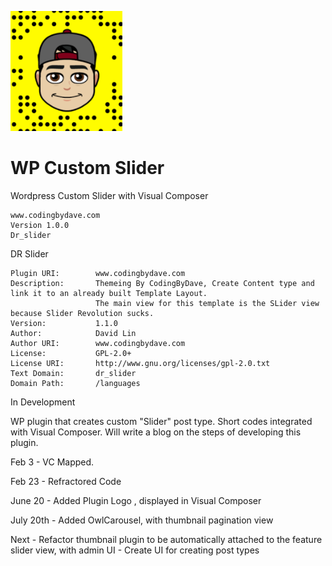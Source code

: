 ![Alt Image Text](/includes/images/plugin_logo.png)


# WP Custom Slider

Wordpress Custom Slider with Visual Composer

	www.codingbydave.com
	Version 1.0.0
	Dr_slider

DR Slider

	Plugin URI:        www.codingbydave.com
	Description:       Themeing By CodingByDave, Create Content type and link it to an already built Template Layout.
 	                   The main view for this template is the SLider view because Slider Revolution sucks.
	Version:           1.1.0
	Author:            David Lin
	Author URI:        www.codingbydave.com
	License:           GPL-2.0+
	License URI:       http://www.gnu.org/licenses/gpl-2.0.txt
	Text Domain:       dr_slider
	Domain Path:       /languages

In Development

WP plugin that creates custom "Slider" post type. Short codes integrated with Visual Composer.
Will write a blog on the steps of developing this plugin.


Feb 3   - VC Mapped.

Feb 23  - Refractored Code

June 20 - Added Plugin Logo , displayed in Visual Composer 

July 20th - Added OwlCarousel, with thumbnail pagination view

Next - Refactor thumbnail plugin to be automatically attached to the feature slider view, with admin UI
     - Create UI for creating post types
